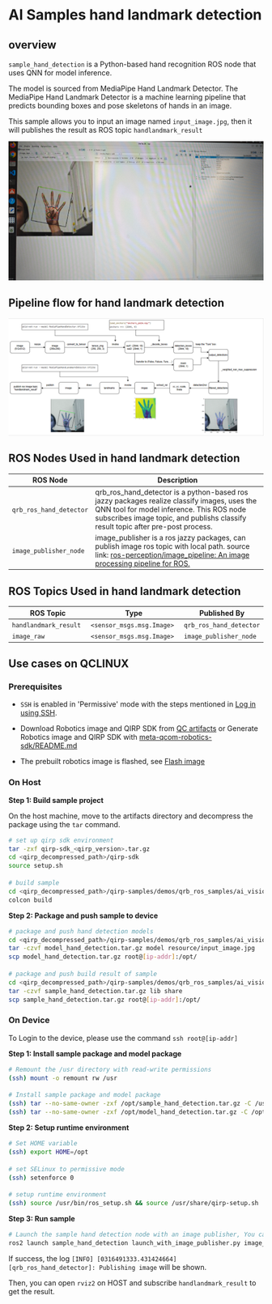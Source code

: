 # AI Samples hand landmark detection

## overview

`sample_hand_detection` is a Python-based hand recognition ROS node that uses QNN for model inference. 

The model is sourced from MediaPipe Hand Landmark Detector. The MediaPipe Hand Landmark Detector is a machine learning pipeline that predicts bounding boxes and pose skeletons of hands in an image.

This sample allows you to input an image named `input_image.jpg`, then it will publishes the result as ROS topic `handlandmark_result`

![](./resource/result.png)

## Pipeline flow for hand landmark detection

![](./resource/pipeline.png)

## ROS Nodes Used in hand landmark detection

| ROS Node                | Description                                                  |
| ----------------------- | ------------------------------------------------------------ |
| `qrb_ros_hand_detector`    | qrb_ros_hand_detector is a python-based ros jazzy packages realize classify images,  uses the QNN tool for model inference. This ROS node subscribes image topic, and publishs classify result topic after pre-post process. |
| `image_publisher_node` | image_publisher is  a ros jazzy packages, can publish image ros topic with local path. source link: [ros-perception/image_pipeline: An image processing pipeline for ROS.](https://github.com/ros-perception/image_pipeline) |

## ROS Topics Used in hand landmark detection

| ROS Topic                      | Type                         | Published By            |
| ------------------------------ | ---------------------------- | ----------------------- |
| `handlandmark_result ` | `<sensor_msgs.msg.Image> ` | `qrb_ros_hand_detector`     |
| `image_raw`                   | `<sensor_msgs.msg.Image> `  | `image_publisher_node` |


## Use cases on QCLINUX

### Prerequisites

- `SSH` is enabled in 'Permissive' mode with the steps mentioned in [Log in using SSH](https://docs.qualcomm.com/bundle/publicresource/topics/80-70017-254/how_to.html?vproduct=1601111740013072&latest=true#use-ssh).

- Download Robotics image and QIRP SDK from [QC artifacts](https://artifacts.codelinaro.org/ui/native/qli-ci/flashable-binaries/qirpsdk/) or Generate Robotics image and QIRP SDK with [meta-qcom-robotics-sdk/README.md](https://github.com/qualcomm-linux/meta-qcom-robotics-sdk)

- The prebuilt robotics image is flashed, see [Flash image](https://docs.qualcomm.com/bundle/publicresource/topics/80-70017-254/flash_images.html?vproduct=1601111740013072&latest=true)

### On Host

**Step 1: Build sample project**

On the host machine, move to the artifacts directory and decompress the package using the `tar` command.

```bash
# set up qirp sdk environment
tar -zxf qirp-sdk_<qirp_version>.tar.gz
cd <qirp_decompressed_path>/qirp-sdk
source setup.sh

# build sample
cd <qirp_decompressed_path>/qirp-samples/demos/qrb_ros_samples/ai_vision/sample_hand_detection
colcon build
```

**Step 2: Package and push sample to device**

```bash
# package and push hand detection models
cd <qirp_decompressed_path>/qirp-samples/demos/qrb_ros_samples/ai_vision/sample_hand_detection
tar -czvf model_hand_detection.tar.gz model resource/input_image.jpg
scp model_hand_detection.tar.gz root@[ip-addr]:/opt/

# package and push build result of sample
cd <qirp_decompressed_path>/qirp-samples/demos/qrb_ros_samples/ai_vision/sample_hand_detection/install/sample_hand_detection
tar -czvf sample_hand_detection.tar.gz lib share
scp sample_hand_detection.tar.gz root@[ip-addr]:/opt/
```

### On Device

To Login to the device, please use the command `ssh root@[ip-addr]`

**Step 1: Install sample package and model package**

```bash
# Remount the /usr directory with read-write permissions
(ssh) mount -o remount rw /usr

# Install sample package and model package
(ssh) tar --no-same-owner -zxf /opt/sample_hand_detection.tar.gz -C /usr/
(ssh) tar --no-same-owner -zxf /opt/model_hand_detection.tar.gz -C /opt/
```

**Step 2: Setup runtime environment**

```bash
# Set HOME variable
(ssh) export HOME=/opt

# set SELinux to permissive mode
(ssh) setenforce 0

# setup runtime environment
(ssh) source /usr/bin/ros_setup.sh && source /usr/share/qirp-setup.sh
```

**Step 3: Run sample**
```bash
# Launch the sample hand detection node with an image publisher, You can replace 'image_path' with the path to your desired image.
ros2 launch sample_hand_detection launch_with_image_publisher.py image_path:=/opt/resource/input_image.jpg model_path:=/opt/model/
```

If success, the log `[INFO] [0316491333.431424664] [qrb_ros_hand_detector]: Publishing image` will be shown.

Then, you can open `rviz2` on HOST and subscribe `handlandmark_result` to get the result.

